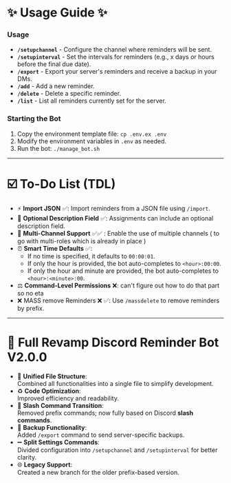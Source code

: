 # ✨ Usage Guide ✨

### Usage
- **`/setupchannel`** - Configure the channel where reminders will be sent.
- **`/setupinterval`** - Set the intervals for reminders (e.g., x days or hours before the final due date).
- **`/export`** - Export your server's reminders and receive a backup in your DMs.
- **`/add`** - Add a new reminder.
- **`/delete`** - Delete a specific reminder.
- **`/list`** - List all reminders currently set for the server.

### Starting the Bot
1. Copy the environment template file: `cp .env.ex .env`
2. Modify the environment variables in `.env` as needed.
3. Run the bot: `./manage_bot.sh`

---

# ☑️ To-Do List (TDL)

- ⚡️ **Import JSON** ✅:
Import reminders from a JSON file using `/import`.
- 📝 **Optional Description Field** ✅:
Assignments can include an optional description field.
- 📢 **Multi-Channel Support** ✅✅ :
Enable the use of multiple channels ( to go with multi-roles which is already in place )
- ⏰ **Smart Time Defaults** ✅:
  - If no time is specified, it defaults to `00:00:01`.
  - If only the hour is provided, the bot auto-completes to `<hour>:00:00`.
  - If only the hour and minute are provided, the bot auto-completes to `<hour>:<minute>:00`.
- ⚖️ **Command-Level Permissions** ❌:
can't figure out how to do that part so no eta
- ❌ MASS remove Reminders ❌ ✅:
Use `/massdelete` to remove reminders by prefix.
---

# 🎉 Full Revamp Discord Reminder Bot V2.0.0

- 🧰 **Unified File Structure**:   
Combined all functionalities into a single file to simplify development.
- ♻️ **Code Optimization**:  
Improved efficiency and readability.
- 🔁 **Slash Command Transition**:   
Removed prefix commands; now fully based on Discord **slash commands**.
- 🔐 **Backup Functionality**:    
Added `/export` command to send server-specific backups.
- ➖ **Split Settings Commands**:    
Divided configuration into `/setupchannel` and `/setupinterval` for better clarity.
- 🌐 **Legacy Support**:   
Created a new branch for the older prefix-based version.
